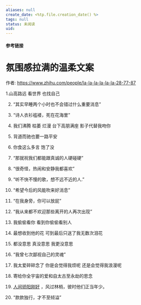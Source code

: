 ```yaml
---
aliases: null
create_date: <%tp.file.creation_date() %>
tags: null
status: 未阅读 
uid: 
---
```



#### 参考链接

# 氛围感拉满的温柔文案

作者: https://www.zhihu.com/people/la-la-la-la-la-la-28-77-87

1.山高路远 看世界 也找自己

2. “其实早睡两个小时也不会错过什么重要消息”

3. “诗人衣衫褴褛，死在花海里”

4. 我们沸腾 枯萎 烂漫 台下高朋满座 影子代替我吻你

5. 背道而驰也要一路平安

6. 你食这么多言 饱了没

7. “那就祝我们都能跟真诚的人硬碰硬”

8. “很奇怪，热闹和安静我都喜欢”

9. “听不快不慢的歌，想不远不近的人.”

10. “希望今后的风能吹来好消息”

11. “在我身旁，你可以放屁”

12. “我从来都不欢迎那些离开的人再次出现”

13. 我偷偷看你 看到你偷偷看别人

14. 最想收到他的花 可到最后只送了我无数次泪花

15. 都没意思 真没意思 我更没意思

16. “我曾七次鄙视自己的灵魂”

17. 我太爱碎碎念了 你是会觉得我烦呢 还是会觉得我浪漫呢

18. 寄给你全宇宙的爱和自太古至永劫的思念

19. [人间骄阳刚好](https://www.zhihu.com/search?q=%E4%BA%BA%E9%97%B4%E9%AA%84%E9%98%B3%E5%88%9A%E5%A5%BD&search_source=Entity&hybrid_search_source=Entity&hybrid_search_extra=%7B%22sourceType%22%3A%22article%22%2C%22sourceId%22%3A%22470228235%22%7D) ，风过林梢，彼时他们正当年少。

20. “款款独行，才不至倾溢”